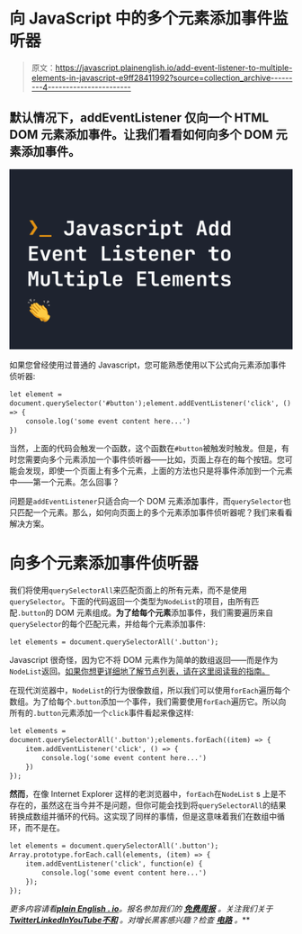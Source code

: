 # 向 JavaScript 中的多个元素添加事件监听器

> 原文：<https://javascript.plainenglish.io/add-event-listener-to-multiple-elements-in-javascript-e9ff28411992?source=collection_archive---------4----------------------->

## 默认情况下，addEventListener 仅向一个 HTML DOM 元素添加事件。让我们看看如何向多个 DOM 元素添加事件。

![](img/ac1a8a2ef4a7bbfe5f86ce581c90460b.png)

如果您曾经使用过普通的 Javascript，您可能熟悉使用以下公式向元素添加事件侦听器:

```
let element = document.querySelector('#button');element.addEventListener('click', () => {
    console.log('some event content here...')
})
```

当然，上面的代码会触发一个函数，这个函数在`#button`被触发时触发。但是，有时您需要向多个元素添加一个事件侦听器——比如，页面上存在的每个按钮。您可能会发现，即使一个页面上有多个元素，上面的方法也只是将事件添加到一个元素中——第一个元素。怎么回事？

问题是`addEventListener`只适合向一个 DOM 元素添加事件，而`querySelector`也只匹配一个元素。那么，如何向页面上的多个元素添加事件侦听器呢？我们来看看解决方案。

# 向多个元素添加事件侦听器

我们将使用`querySelectorAll`来匹配页面上的所有元素，而不是使用`querySelector`。下面的代码返回一个类型为`NodeList`的项目，由所有匹配`.button`的 DOM 元素组成。**为了给每个元素**添加事件，我们需要遍历来自`querySelector`的每个匹配元素，并给每个元素添加事件:

```
let elements = document.querySelectorAll('.button');
```

Javascript 很奇怪，因为它不将 DOM 元素作为简单的数组返回——而是作为`NodeList`返回。[如果你想更详细地了解节点列表，请在这里阅读我的指南。](https://fjolt.com/article/javascript-foreach-on-queryselectorall)

在现代浏览器中，`NodeList`的行为很像数组，所以我们可以使用`forEach`遍历每个数组。为了给每个`.button`添加一个事件，我们需要使用`forEach`遍历它。所以向所有的`.button`元素添加一个`click`事件看起来像这样:

```
let elements = document.querySelectorAll('.button');elements.forEach((item) => {
    item.addEventListener('click', () => {
        console.log('some event content here...')
    })
});
```

**然而**，在像 Internet Explorer 这样的老浏览器中，`forEach`在`NodeList` s 上是不存在的，虽然这在当今并不是问题，但你可能会找到将`querySelectorAll`的结果转换成数组并循环的代码。这实现了同样的事情，但是这意味着我们在数组中循环，而不是在。

```
let elements = document.querySelectorAll('.button');
Array.prototype.forEach.call(elements, (item) => {
    item.addEventListener('click', function(e) {
        console.log('some event content here...')
    });
});
```

*更多内容请看*[***plain English . io***](https://plainenglish.io/)*。报名参加我们的* [***免费周报***](http://newsletter.plainenglish.io/) *。关注我们关于*[***Twitter***](https://twitter.com/inPlainEngHQ)[***LinkedIn***](https://www.linkedin.com/company/inplainenglish/)*[***YouTube***](https://www.youtube.com/channel/UCtipWUghju290NWcn8jhyAw)*[***不和***](https://discord.gg/GtDtUAvyhW) *。对增长黑客感兴趣？检查* [***电路***](https://circuit.ooo/) *。***